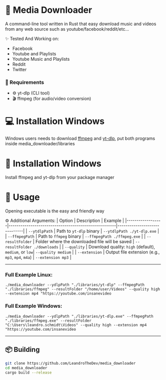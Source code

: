 # 🎵 Media Downloader
A command-line tool written in Rust that easy download music and videos from any web source such as youtube/facebook/reddit/etc...

✨ Tested And Working on:
- Facebook
- Youtube and Playlists
- Youtube Music and Playlists
- Reddit
- Twitter

### 🔧 Requirements
- ⚙️ yt-dlp (CLI tool)
- 🎬 ffmpeg (for audio/video conversion)

# 💻 Installation Windows
Windows users needs to download [ffmpeg](https://ffmpeg.org/download.html) and [yt-dlp](https://github.com/yt-dlp/yt-dlp/releases), put both programs inside media_downloader/libraries

# 🐧 Installation Windows
Install ffmpeg and yt-dlp from your package manager

# 🚀 Usage
Opening executable is the easy and friendly way

⚙️ Additional Arguments:
| Option           | Description                                          | Example                      |
|------------------|------------------------------------------------------|------------------------------|
| `--ytdlpPath`     | Path to `yt-dlp` binary                              | `--ytdlpPath ./yt-dlp.exe`   |
| `--ffmpegPath`    | Path to `ffmpeg` binary                              | `--ffmpegPath ./ffmpeg.exe`  |
| `--resultFolder`  | Folder where the downloaded file will be saved       | `--resultFolder ./downloads` |
| `--quality`       | Download quality: `high` (default), `medium`, or `low`| `--quality medium`           |
| `--extension`     | Output file extension (e.g., `mp3`, `mp4`, `m4a`)   | `--extension mp3`            |

---

### Full Example Linux:
``./media_downloader --ydlpPath "./libraries/yt-dlp" --ffmpegPath "./libraries/ffmpeg" --resultFolder "/home/user/Videos" --quality high --extension mp4 "https://youtube.com/insanevideo``

### Full Example Windows:
``./media_downloader --ydlpPath "./libraries/yt-dlp.exe" --ffmpegPath "./libraries/ffmpeg.exe" --resultFolder "C:\Users\leandro.schmidt\Videos" --quality high --extension mp4 "https://youtube.com/insanevideo``

---

## 📦 Building
```bash
git clone https://github.com/LeandroTheDev/media_downloader
cd media_downloader
cargo build --release
```